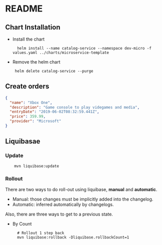 # README

## Chart Installation

- Install the chart

        helm install --name catalog-service --namespace dev-micro -f values.yaml ../charts/microservice-template

 - Remove the helm chart
 
        helm delete catalog-service --purge
       
## Create orders 
        
```json
{
  "name": "Xbox One",
  "description": "Game console to play videgames and media",
  "entryDate": "2019-06-02T08:32:59.441Z",
  "price": 359.99,
  "provider": "Microsoft"
}
```

## Liquibasae

### Update

        mvn liquibase:update

### Rollout

There are two ways to do roll-out using liquibase, **manual** and **automatic**. 

- Manual: those changes must be implicitly added into the changelog.
- Automatic: inferred automatically by changelogs.

Also, there are three ways to get to a previous state.

- By Count

        # Rollout 1 step back 
        mvn liquibase:rollback -Dliquibase.rollbackCount=1
